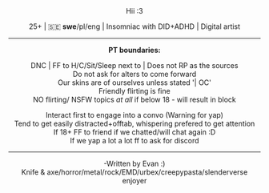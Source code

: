 <div align="center">
    Hii :3
<p>25+ | 🇸🇪 <b>swe</b>/pl/eng | Insomniac with DID+ADHD | Digital artist

 <hr><b>PT boundaries:</b>
  <p>DNC | FF to H/C/Sit/Sleep next to | Does not RP as the sources
<br>Do not ask for alters to come forward
<br>Our skins are of ourselves unless stated '| OC'
<br>Friendly flirting is fine
<br>NO flirting/ NSFW topics <i>at all</i> if below 18 - will result in block
  <p>Interact first to engage into a convo (Warning for yap)
<br>Tend to get easily distracted+offtab, whispering prefered to get attention
<br>If 18+ FF to friend if we chatted/will chat again :D
<br>If we yap a lot a lot ff to ask for discord
      <hr>
<p>-Written by Evan :)<br>Knife & axe/horror/metal/rock/EMD/urbex/creepypasta/slenderverse enjoyer
</div>
